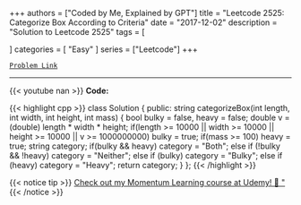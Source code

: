 
+++
authors = ["Coded by Me, Explained by GPT"]
title = "Leetcode 2525: Categorize Box According to Criteria"
date = "2017-12-02"
description = "Solution to Leetcode 2525"
tags = [
    
]
categories = [
    "Easy"
]
series = ["Leetcode"]
+++



[`Problem Link`](https://leetcode.com/problems/categorize-box-according-to-criteria/description/)

---
{{< youtube nan >}}
**Code:**

{{< highlight cpp >}}
class Solution {
public:
    string categorizeBox(int length, int width, int height, int mass) {
        bool bulky = false, heavy = false;
        double v = (double) length * width * height;
        if(length >= 10000 || width >= 10000 || 
           height >= 10000 || v >= 1000000000)
            bulky = true;
        if(mass >= 100)
            heavy = true;
        string category;
            if(bulky && heavy)
                category = "Both";
            else if (!bulky && !heavy)
                category = "Neither";
            else if (bulky)
                category = "Bulky";
            else if (heavy)
                category = "Heavy";
        return category;
    }
};
{{< /highlight >}}



{{< notice tip >}}
[Check out my Momentum Learning course at Udemy! 🚀 "](https://www.udemy.com/course/blind-75-the-data-structures-and-algorithms-essentials/)
{{< /notice >}}

